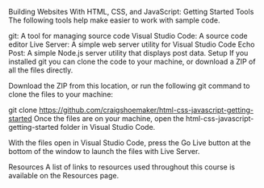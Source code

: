 Building Websites With HTML, CSS, and JavaScript: Getting Started
Tools
The following tools help make easier to work with sample code.

git: A tool for managing source code
Visual Studio Code: A source code editor
Live Server: A simple web server utility for Visual Studio Code
Echo Post: A simple Node.js server utility that displays post data.
Setup
If you installed git you can clone the code to your machine, or download a ZIP of all the files directly.

Download the ZIP from this location, or run the following git command to clone the files to your machine:

git clone https://github.com/craigshoemaker/html-css-javascript-getting-started
Once the files are on your machine, open the html-css-javascript-getting-started folder in Visual Studio Code.

With the files open in Visual Studio Code, press the Go Live button at the bottom of the window to launch the files with Live Server.

Resources
A list of links to resources used throughout this course is available on the Resources page.
